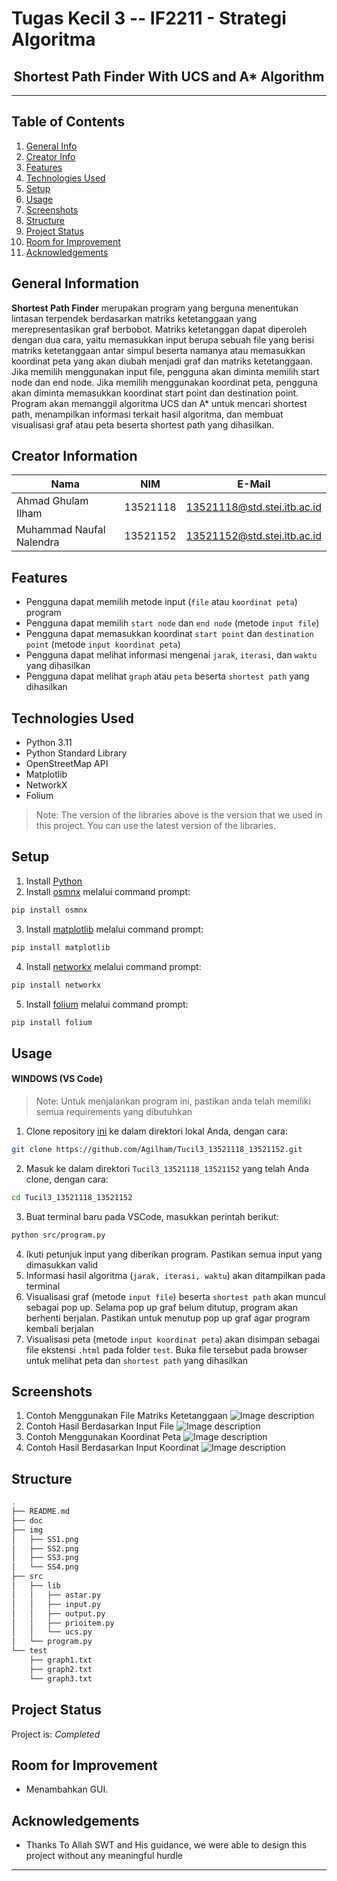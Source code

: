 # Tugas Kecil 3 -- IF2211 - Strategi Algoritma
<h2 align="center">
  Shortest Path Finder With UCS and A* Algorithm <br/>
</h2>
<hr>

## Table of Contents
1. [General Info](#general-information)
2. [Creator Info](#creator-information)
3. [Features](#features)
4. [Technologies Used](#technologies-used)
5. [Setup](#setup)
6. [Usage](#usage)
7. [Screenshots](#screenshots)
7. [Structure](#structure)
8. [Project Status](#project-status)
9. [Room for Improvement](#room-for-improvement)
10. [Acknowledgements](#acknowledgements)

<a name="general-information"></a>

## General Information
**Shortest Path Finder** merupakan program yang berguna menentukan lintasan terpendek berdasarkan matriks ketetanggaan yang merepresentasikan graf berbobot. Matriks ketetanggan dapat diperoleh dengan dua cara, yaitu memasukkan input berupa sebuah file yang berisi matriks ketetanggaan antar simpul beserta namanya atau memasukkan koordinat peta yang akan diubah menjadi graf dan matriks ketetanggaan. Jika memilih menggunakan input file, pengguna akan diminta memilih start node dan end node. Jika memilih menggunakan koordinat peta, pengguna akan diminta memasukkan koordinat start point dan destination point. Program akan memanggil algoritma UCS dan A* untuk mencari shortest path, menampilkan informasi terkait hasil algoritma, dan membuat visualisasi graf atau peta beserta shortest path yang dihasilkan.

<a name="creator-information"></a>

## Creator Information

| Nama                        | NIM      | E-Mail                      |
| --------------------------- | -------- | --------------------------- |
| Ahmad Ghulam Ilham          | 13521118 | 13521118@std.stei.itb.ac.id |
| Muhammad Naufal Nalendra    | 13521152 | 13521152@std.stei.itb.ac.id |

<a name="features"></a>

## Features
- Pengguna dapat memilih metode input (`file` atau `koordinat peta`) program
- Pengguna dapat memilih `start node` dan `end node`  (metode `input file`)
- Pengguna dapat memasukkan koordinat `start point` dan `destination point` (metode `input koordinat peta`)
- Pengguna dapat melihat informasi mengenai `jarak`, `iterasi`, dan `waktu` yang dihasilkan
- Pengguna dapat melihat `graph` atau `peta` beserta `shortest path` yang dihasilkan

<a name="technologies-used"></a>

## Technologies Used
- Python 3.11
- Python Standard Library
- OpenStreetMap API
- Matplotlib
- NetworkX
- Folium
> Note: The version of the libraries above is the version that we used in this project. You can use the latest version of the libraries.

<a name="setup"></a>

## Setup
1. Install [Python](https://www.python.org/downloads/)
2. Install [osmnx](https://pypi.org/project/osmnx/) melalui command prompt:
```bash
pip install osmnx
```
3. Install [matplotlib](https://pypi.org/project/matplotlib/) melalui command prompt:
```bash
pip install matplotlib
```
4. Install [networkx](https://pypi.org/project/networkx/) melalui command prompt:
```bash
pip install networkx
```
5. Install [folium](https://pypi.org/project/folium/) melalui command prompt:
```bash
pip install folium
```

<a name="usage"></a>

## Usage

#### WINDOWS (VS Code)
> Note: Untuk menjalankan program ini, pastikan anda telah memiliki semua requirements yang dibutuhkan
1. Clone repository [ini](https://github.com/Agilham/Tucil3_13521118_13521152.git) ke dalam direktori lokal Anda, dengan cara:
```bash
git clone https://github.com/Agilham/Tucil3_13521118_13521152.git
```
2. Masuk ke dalam direktori `Tucil3_13521118_13521152` yang telah Anda clone, dengan cara:
```bash
cd Tucil3_13521118_13521152
```
3. Buat terminal baru pada VSCode, masukkan perintah berikut:
```bash
python src/program.py
```
4. Ikuti petunjuk input yang diberikan program. Pastikan semua input yang dimasukkan valid
5. Informasi hasil algoritma (`jarak, iterasi, waktu`) akan ditampilkan pada terminal
6. Visualisasi graf (metode `input file`) beserta `shortest path` akan muncul sebagai pop up. Selama pop up graf belum ditutup, program akan berhenti berjalan. Pastikan untuk menutup pop up graf agar program kembali berjalan
7. Visualisasi peta (metode `input koordinat peta`) akan disimpan sebagai file ekstensi `.html` pada folder `test`. Buka file tersebut pada browser untuk melihat peta dan `shortest path` yang dihasilkan 

<a name="screenshots"></a>

## Screenshots
1. Contoh Menggunakan File Matriks Ketetanggaan
  ![Image description](/img/SS1.png)
2. Contoh Hasil Berdasarkan Input File
  ![Image description](/img/SS2.png)
3. Contoh Menggunakan Koordinat Peta
  ![Image description](/img/SS3.png)
4. Contoh Hasil Berdasarkan Input Koordinat
  ![Image description](/img/SS4.png)

<a name="structure"></a>

## Structure
```bash
.
├── README.md
├── doc
├── img
│   ├── SS1.png
│   ├── SS2.png
│   ├── SS3.png
│   └── SS4.png
├── src
│   ├── lib
│   │   ├── astar.py
│   │   ├── input.py
│   │   ├── output.py
│   │   ├── prioitem.py
│   │   └── ucs.py
│   └── program.py
└── test
    ├── graph1.txt
    ├── graph2.txt
    └── graph3.txt
```

<a name="project-status">

## Project Status
Project is: _Completed_

<a name="room-for-improvement">

## Room for Improvement
- Menambahkan GUI.

<a name="acknowledgements">

## Acknowledgements
- Thanks To Allah SWT and His guidance, we were able to design this project without any meaningful hurdle

<hr>
